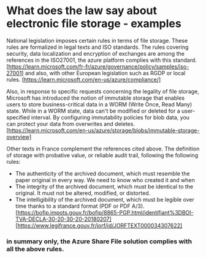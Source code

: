 # What does the law say about electronic file storage - examples
National legislation imposes certain rules in terms of file storage. These rules are formalized in legal texts and ISO standards. 
The rules covering security, data localization and encryption of exchanges are among the references in the ISO27001, the azure platform complies with this standard. 
[https://learn.microsoft.com/fr-fr/azure/governance/policy/samples/iso-27001]
and also, with other European legislation such as RGDP or local rules.
[https://learn.microsoft.com/en-us/azure/compliance/]

Also, in response to specific requests concerning the legality of file storage, Microsoft has introduced the notion of immutable storage that enables users to store business-critical data in a WORM (Write Once, Read Many) state. While in a WORM state, data can't be modified or deleted for a user-specified interval. By configuring immutability policies for blob data, you can protect your data from overwrites and deletes.
[https://learn.microsoft.com/en-us/azure/storage/blobs/immutable-storage-overview]

Other texts in France complement the references cited above. The definition of storage with probative value, or reliable audit trail, following the following rules:
-	The authenticity of the archived document, which must resemble the paper original in every way. We need to know who created it and when
-	The integrity of the archived document, which must be identical to the original. It must not be altered, modified, or distorted.
-	The intelligibility of the archived document, which must be legible over time thanks to a standard format (PDF or PDF A/3).
[https://bofip.impots.gouv.fr/bofip/8865-PGP.html/identifiant%3DBOI-TVA-DECLA-30-20-30-20-20180207]
[https://www.legifrance.gouv.fr/jorf/id/JORFTEXT000034307622]

### in summary only, the Azure Share File solution complies with all the above rules.
